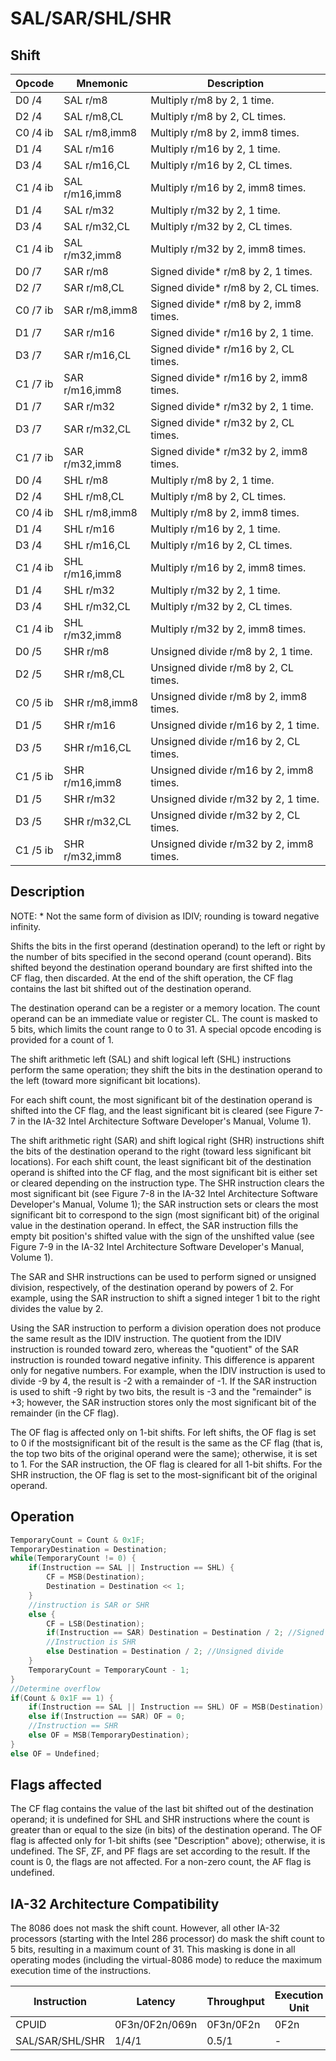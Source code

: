 # SAL/SAR/SHL/SHR
 
## Shift
 
 
|Opcode|Mnemonic|Description|
|-|-|-|
|D0 /4|SAL r/m8|Multiply r/m8 by 2, 1 time.|
|D2 /4|SAL r/m8,CL|Multiply r/m8 by 2, CL times.|
|C0 /4 ib|SAL r/m8,imm8|Multiply r/m8 by 2, imm8 times.|
|D1 /4|SAL r/m16|Multiply r/m16 by 2, 1 time.|
|D3 /4|SAL r/m16,CL|Multiply r/m16 by 2, CL times.|
|C1 /4 ib|SAL r/m16,imm8|Multiply r/m16 by 2, imm8 times.|
|D1 /4|SAL r/m32|Multiply r/m32 by 2, 1 time.|
|D3 /4|SAL r/m32,CL|Multiply r/m32 by 2, CL times.|
|C1 /4 ib|SAL r/m32,imm8|Multiply r/m32 by 2, imm8 times.|
|D0 /7|SAR r/m8|Signed divide* r/m8 by 2, 1 times.|
|D2 /7|SAR r/m8,CL|Signed divide* r/m8 by 2, CL times.|
|C0 /7 ib|SAR r/m8,imm8|Signed divide* r/m8 by 2, imm8 times.|
|D1 /7|SAR r/m16|Signed divide* r/m16 by 2, 1 time.|
|D3 /7|SAR r/m16,CL|Signed divide* r/m16 by 2, CL times.|
|C1 /7 ib|SAR r/m16,imm8|Signed divide* r/m16 by 2, imm8 times.|
|D1 /7|SAR r/m32|Signed divide* r/m32 by 2, 1 time.|
|D3 /7|SAR r/m32,CL|Signed divide* r/m32 by 2, CL times.|
|C1 /7 ib|SAR r/m32,imm8|Signed divide* r/m32 by 2, imm8 times.|
|D0 /4|SHL r/m8|Multiply r/m8 by 2, 1 time.|
|D2 /4|SHL r/m8,CL|Multiply r/m8 by 2, CL times.|
|C0 /4 ib|SHL r/m8,imm8|Multiply r/m8 by 2, imm8 times.|
|D1 /4|SHL r/m16|Multiply r/m16 by 2, 1 time.|
|D3 /4|SHL r/m16,CL|Multiply r/m16 by 2, CL times.|
|C1 /4 ib|SHL r/m16,imm8|Multiply r/m16 by 2, imm8 times.|
|D1 /4|SHL r/m32|Multiply r/m32 by 2, 1 time.|
|D3 /4|SHL r/m32,CL|Multiply r/m32 by 2, CL times.|
|C1 /4 ib|SHL r/m32,imm8|Multiply r/m32 by 2, imm8 times.|
|D0 /5|SHR r/m8|Unsigned divide r/m8 by 2, 1 time.|
|D2 /5|SHR r/m8,CL|Unsigned divide r/m8 by 2, CL times.|
|C0 /5 ib|SHR r/m8,imm8|Unsigned divide r/m8 by 2, imm8 times.|
|D1 /5|SHR r/m16|Unsigned divide r/m16 by 2, 1 time.|
|D3 /5|SHR r/m16,CL|Unsigned divide r/m16 by 2, CL times.|
|C1 /5 ib|SHR r/m16,imm8|Unsigned divide r/m16 by 2, imm8 times.|
|D1 /5|SHR r/m32|Unsigned divide r/m32 by 2, 1 time.|
|D3 /5|SHR r/m32,CL|Unsigned divide r/m32 by 2, CL times.|
|C1 /5 ib|SHR r/m32,imm8|Unsigned divide r/m32 by 2, imm8 times.|
 
## Description
 
NOTE: * Not the same form of division as IDIV; rounding is toward negative infinity.
 
Shifts the bits in the first operand (destination operand) to the left or right by the number of bits specified in the second operand (count operand). Bits shifted beyond the destination operand boundary are first shifted into the CF flag, then discarded. At the end of the shift operation, the CF flag contains the last bit shifted out of the destination operand.
 
The destination operand can be a register or a memory location. The count operand can be an immediate value or register CL. The count is masked to 5 bits, which limits the count range to 0 to 31. A special opcode encoding is provided for a count of 1.
 
The shift arithmetic left (SAL) and shift logical left (SHL) instructions perform the same operation; they shift the bits in the destination operand to the left (toward more significant bit locations).
 
For each shift count, the most significant bit of the destination operand is shifted into the CF flag, and the least significant bit is cleared (see Figure 7-7 in the IA-32 Intel Architecture Software Developer's Manual, Volume 1).
 
The shift arithmetic right (SAR) and shift logical right (SHR) instructions shift the bits of the destination operand to the right (toward less significant bit locations). For each shift count, the least significant bit of the destination operand is shifted into the CF flag, and the most significant bit is either set or cleared depending on the instruction type. The SHR instruction clears the most significant bit (see Figure 7-8 in the IA-32 Intel Architecture Software Developer's Manual, Volume 1); the SAR instruction sets or clears the most significant bit to correspond to the sign (most significant bit) of the original value in the destination operand. In effect, the SAR instruction fills the empty bit position's shifted value with the sign of the unshifted value (see Figure 7-9 in the IA-32 Intel Architecture Software Developer's Manual, Volume 1).
 
The SAR and SHR instructions can be used to perform signed or unsigned division, respectively, of the destination operand by powers of 2. For example, using the SAR instruction to shift a signed integer 1 bit to the right divides the value by 2.
 
Using the SAR instruction to perform a division operation does not produce the same result as the IDIV instruction. The quotient from the IDIV instruction is rounded toward zero, whereas the "quotient" of the SAR instruction is rounded toward negative infinity. This difference is apparent only for negative numbers. For example, when the IDIV instruction is used to divide -9 by 4, the result is -2 with a remainder of -1. If the SAR instruction is used to shift -9 right by two bits, the result is -3 and the "remainder" is +3; however, the SAR instruction stores only the most significant bit of the remainder (in the CF flag).
 
The OF flag is affected only on 1-bit shifts. For left shifts, the OF flag is set to 0 if the mostsignificant bit of the result is the same as the CF flag (that is, the top two bits of the original operand were the same); otherwise, it is set to 1. For the SAR instruction, the OF flag is cleared for all 1-bit shifts. For the SHR instruction, the OF flag is set to the most-significant bit of the original operand.
 
 
## Operation
 
```c
TemporaryCount = Count & 0x1F;
TemporaryDestination = Destination;
while(TemporaryCount != 0) {
	if(Instruction == SAL || Instruction == SHL) {
		CF = MSB(Destination);
		Destination = Destination << 1;
	}
	//instruction is SAR or SHR
	else {
		CF = LSB(Destination);
		if(Instruction == SAR) Destination = Destination / 2; //Signed divide, rounding toward negative infinity
		//Instruction is SHR
		else Destination = Destination / 2; //Unsigned divide
	}
	TemporaryCount = TemporaryCount - 1;
}
//Determine overflow
if(Count & 0x1F == 1) {
	if(Instruction == SAL || Instruction == SHL) OF = MSB(Destination) ^ CF;
	else if(Instruction == SAR) OF = 0;
	//Instruction == SHR
	else OF = MSB(TemporaryDestination);
}
else OF = Undefined;

```
 
 
## Flags affected
 
The CF flag contains the value of the last bit shifted out of the destination operand; it is undefined for SHL and SHR instructions where the count is greater than or equal to the size (in bits) of the destination operand. The OF flag is affected only for 1-bit shifts (see "Description" above); otherwise, it is undefined. The SF, ZF, and PF flags are set according to the result. If the count is 0, the flags are not affected. For a non-zero count, the AF flag is undefined.

 
 
## IA-32 Architecture Compatibility
 
The 8086 does not mask the shift count. However, all other IA-32 processors (starting with the Intel 286 processor) do mask the shift count to 5 bits, resulting in a maximum count of 31. This masking is done in all operating modes (including the virtual-8086 mode) to reduce the maximum execution time of the instructions.

 
 
|Instruction|Latency|Throughput|Execution Unit|
|-|-|-|-|
|CPUID|0F3n/0F2n/069n|0F3n/0F2n|0F2n|
|SAL/SAR/SHL/SHR|1/4/1|0.5/1|-|
